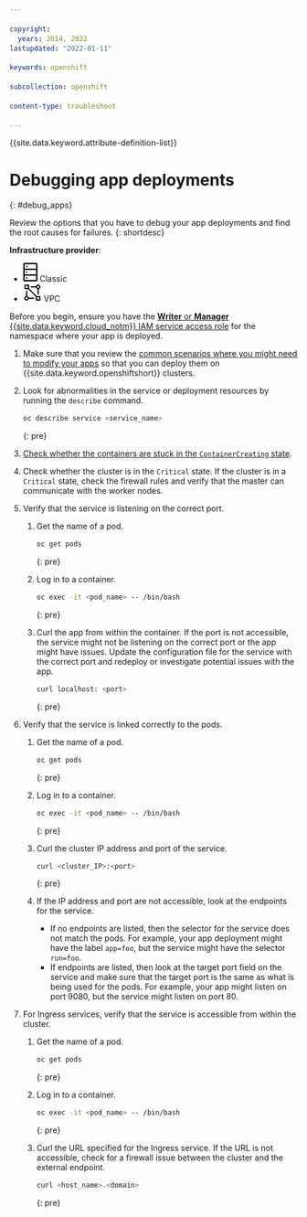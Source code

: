 ```yaml
---

copyright: 
  years: 2014, 2022
lastupdated: "2022-01-11"

keywords: openshift

subcollection: openshift

content-type: troubleshoot

---
```


{{site.data.keyword.attribute-definition-list}}


# Debugging app deployments
{: #debug_apps}

Review the options that you have to debug your app deployments and find the root causes for failures.
{: shortdesc}

**Infrastructure provider**:
* ![Classic infrastructure provider icon.](images/icon-classic-2.svg) Classic
* ![VPC infrastructure provider icon.](images/icon-vpc-2.svg) VPC

Before you begin, ensure you have the [**Writer** or **Manager** {{site.data.keyword.cloud_notm}} IAM service access role](/docs/openshift?topic=openshift-users#checking-perms) for the namespace where your app is deployed.



1. Make sure that you review the [common scenarios where you might need to modify your apps](/docs/openshift?topic=openshift-plan_deploy#openshift_move_apps_scenarios) so that you can deploy them on {{site.data.keyword.openshiftshort}} clusters.

1. Look for abnormalities in the service or deployment resources by running the `describe` command.
    ```sh
    oc describe service <service_name>
    ```
    {: pre}

2. [Check whether the containers are stuck in the `ContainerCreating` state](/docs/containers?topic=containers-readonly_nodes).

3. Check whether the cluster is in the `Critical` state. If the cluster is in a `Critical` state, check the firewall rules and verify that the master can communicate with the worker nodes.

4. Verify that the service is listening on the correct port.
    1. Get the name of a pod.
        ```sh
        oc get pods
        ```
        {: pre}

    2. Log in to a container.
        ```sh
        oc exec -it <pod_name> -- /bin/bash
        ```
        {: pre}

    3. Curl the app from within the container. If the port is not accessible, the service might not be listening on the correct port or the app might have issues. Update the configuration file for the service with the correct port and redeploy or investigate potential issues with the app.
        ```sh
        curl localhost: <port>
        ```
        {: pre}

5. Verify that the service is linked correctly to the pods.
    1. Get the name of a pod.
        ```sh
        oc get pods
        ```
        {: pre}

    2. Log in to a container.
        ```sh
        oc exec -it <pod_name> -- /bin/bash
        ```
        {: pre}

    3. Curl the cluster IP address and port of the service.
        ```sh
        curl <cluster_IP>:<port>
        ```
        {: pre}

    4. If the IP address and port are not accessible, look at the endpoints for the service.
        * If no endpoints are listed, then the selector for the service does not match the pods. For example, your app deployment might have the label `app=foo`, but the service might have the selector `run=foo`.
        * If endpoints are listed, then look at the target port field on the service and make sure that the target port is the same as what is being used for the pods. For example, your app might listen on port 9080, but the service might listen on port 80.

6. For Ingress services, verify that the service is accessible from within the cluster.
    1. Get the name of a pod.
        ```sh
        oc get pods
        ```
        {: pre}

    2. Log in to a container.
        ```sh
        oc exec -it <pod_name> -- /bin/bash
        ```
        {: pre}

    2. Curl the URL specified for the Ingress service. If the URL is not accessible, check for a firewall issue between the cluster and the external endpoint.
        ```sh
        curl <host_name>.<domain>
        ```
        {: pre}









